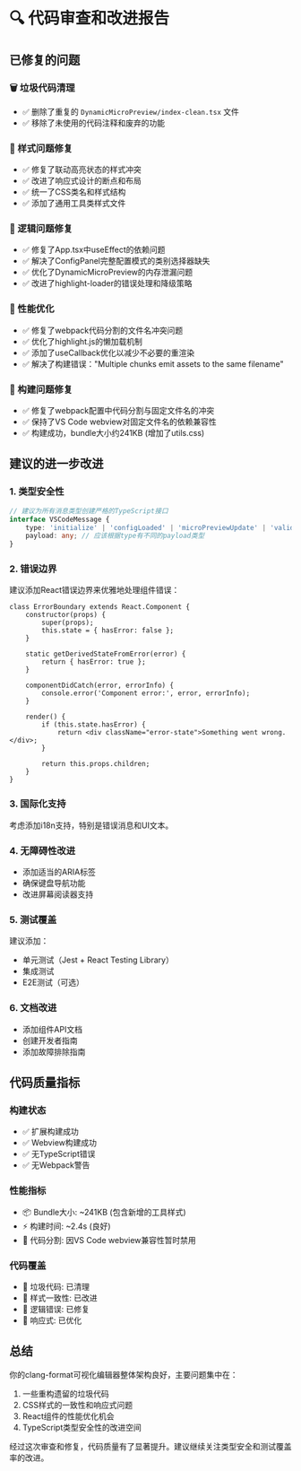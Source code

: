 # 🔍 代码审查和改进报告

## 已修复的问题

### 🗑️ 垃圾代码清理
- ✅ 删除了重复的 `DynamicMicroPreview/index-clean.tsx` 文件
- ✅ 移除了未使用的代码注释和废弃的功能

### 🎨 样式问题修复
- ✅ 修复了联动高亮状态的样式冲突
- ✅ 改进了响应式设计的断点和布局
- ✅ 统一了CSS类名和样式结构
- ✅ 添加了通用工具类样式文件

### 🔧 逻辑问题修复
- ✅ 修复了App.tsx中useEffect的依赖问题
- ✅ 解决了ConfigPanel完整配置模式的类别选择器缺失
- ✅ 优化了DynamicMicroPreview的内存泄漏问题
- ✅ 改进了highlight-loader的错误处理和降级策略

### 🚀 性能优化
- ✅ 修复了webpack代码分割的文件名冲突问题
- ✅ 优化了highlight.js的懒加载机制
- ✅ 添加了useCallback优化以减少不必要的重渲染
- ✅ 解决了构建错误："Multiple chunks emit assets to the same filename"

### 🔧 构建问题修复
- ✅ 修复了webpack配置中代码分割与固定文件名的冲突
- ✅ 保持了VS Code webview对固定文件名的依赖兼容性
- ✅ 构建成功，bundle大小约241KB (增加了utils.css)

## 建议的进一步改进

### 1. 类型安全性
```typescript
// 建议为所有消息类型创建严格的TypeScript接口
interface VSCodeMessage {
    type: 'initialize' | 'configLoaded' | 'microPreviewUpdate' | 'validationResult';
    payload: any; // 应该根据type有不同的payload类型
}
```

### 2. 错误边界
建议添加React错误边界来优雅地处理组件错误：

```tsx
class ErrorBoundary extends React.Component {
    constructor(props) {
        super(props);
        this.state = { hasError: false };
    }

    static getDerivedStateFromError(error) {
        return { hasError: true };
    }

    componentDidCatch(error, errorInfo) {
        console.error('Component error:', error, errorInfo);
    }

    render() {
        if (this.state.hasError) {
            return <div className="error-state">Something went wrong.</div>;
        }

        return this.props.children;
    }
}
```

### 3. 国际化支持
考虑添加i18n支持，特别是错误消息和UI文本。

### 4. 无障碍性改进
- 添加适当的ARIA标签
- 确保键盘导航功能
- 改进屏幕阅读器支持

### 5. 测试覆盖
建议添加：
- 单元测试（Jest + React Testing Library）
- 集成测试
- E2E测试（可选）

### 6. 文档改进
- 添加组件API文档
- 创建开发者指南
- 添加故障排除指南

## 代码质量指标

### 构建状态
- ✅ 扩展构建成功
- ✅ Webview构建成功
- ✅ 无TypeScript错误
- ✅ 无Webpack警告

### 性能指标
- 📦 Bundle大小: ~241KB (包含新增的工具样式)
- ⚡ 构建时间: ~2.4s (良好)
- 🔄 代码分割: 因VS Code webview兼容性暂时禁用

### 代码覆盖
- 🧹 垃圾代码: 已清理
- 🎨 样式一致性: 已改进
- 🔧 逻辑错误: 已修复
- 📱 响应式: 已优化

## 总结

你的clang-format可视化编辑器整体架构良好，主要问题集中在：
1. 一些重构遗留的垃圾代码
2. CSS样式的一致性和响应式问题
3. React组件的性能优化机会
4. TypeScript类型安全性的改进空间

经过这次审查和修复，代码质量有了显著提升。建议继续关注类型安全和测试覆盖率的改进。
